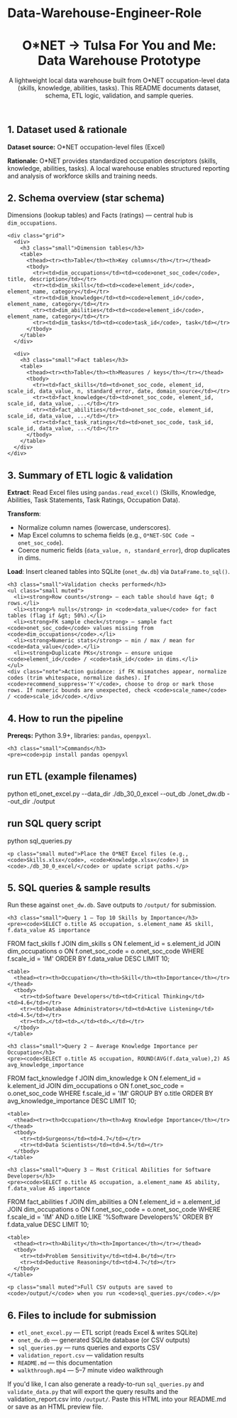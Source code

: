 # Data-Warehouse-Engineer-Role
<!doctype html>
<html lang="en">
<head>
<meta charset="utf-8" />
<meta name="viewport" content="width=device-width,initial-scale=1" />
<title>O*NET ETL Data Warehouse — README</title>

</head>
<body>
<div class="container">
  <header>
    <h1>O*NET → Tulsa For You and Me: Data Warehouse Prototype</h1>
    <p class="lead">A lightweight local data warehouse built from O*NET occupation-level data (skills, knowledge, abilities, tasks). This README documents dataset, schema, ETL logic, validation, and sample queries.</p>
  </header>

  <section class="card">
    <h2>1. Dataset used &amp; rationale</h2>
    <p><strong>Dataset source:</strong> O*NET occupation-level files (Excel)</p>
    <p><strong>Rationale:</strong> O*NET provides standardized occupation descriptors (skills, knowledge, abilities, tasks). A local warehouse enables structured reporting and analysis of workforce skills and training needs.</p>
  </section>

  <section class="card">
    <h2>2. Schema overview (star schema)</h2>
    <p class="small muted">Dimensions (lookup tables) and Facts (ratings) — central hub is <code>dim_occupations</code>.</p>

    <div class="grid">
      <div>
        <h3 class="small">Dimension tables</h3>
        <table>
          <thead><tr><th>Table</th><th>Key columns</th></tr></thead>
          <tbody>
            <tr><td>dim_occupations</td><td><code>onet_soc_code</code>, title, description</td></tr>
            <tr><td>dim_skills</td><td><code>element_id</code>, element_name, category</td></tr>
            <tr><td>dim_knowledge</td><td><code>element_id</code>, element_name, category</td></tr>
            <tr><td>dim_abilities</td><td><code>element_id</code>, element_name, category</td></tr>
            <tr><td>dim_tasks</td><td><code>task_id</code>, task</td></tr>
          </tbody>
        </table>
      </div>

      <div>
        <h3 class="small">Fact tables</h3>
        <table>
          <thead><tr><th>Table</th><th>Measures / keys</th></tr></thead>
          <tbody>
            <tr><td>fact_skills</td><td>onet_soc_code, element_id, scale_id, data_value, n, standard_error, date, domain_source</td></tr>
            <tr><td>fact_knowledge</td><td>onet_soc_code, element_id, scale_id, data_value, ...</td></tr>
            <tr><td>fact_abilities</td><td>onet_soc_code, element_id, scale_id, data_value, ...</td></tr>
            <tr><td>fact_task_ratings</td><td>onet_soc_code, task_id, scale_id, data_value, ...</td></tr>
          </tbody>
        </table>
      </div>
    </div>
  </section>

  <section class="card">
    <h2>3. Summary of ETL logic &amp; validation</h2>
    <p><strong>Extract</strong>: Read Excel files using <code>pandas.read_excel()</code> (Skills, Knowledge, Abilities, Task Statements, Task Ratings, Occupation Data).</p>
    <p><strong>Transform</strong>:</p>
    <ul class="small muted">
      <li>Normalize column names (lowercase, underscores).</li>
      <li>Map Excel columns to schema fields (e.g., <code>O*NET-SOC Code → onet_soc_code</code>).</li>
      <li>Coerce numeric fields (<code>data_value, n, standard_error</code>), drop duplicates in dims.</li>
    </ul>
    <p><strong>Load</strong>: Insert cleaned tables into SQLite (<code>onet_dw.db</code>) via <code>DataFrame.to_sql()</code>.</p>

    <h3 class="small">Validation checks performed</h3>
    <ul class="small muted">
      <li><strong>Row counts</strong> — each table should have &gt; 0 rows.</li>
      <li><strong>% nulls</strong> in <code>data_value</code> for fact tables (flag if &gt; 50%).</li>
      <li><strong>FK sample check</strong> — sample fact <code>onet_soc_code</code> values missing from <code>dim_occupations</code>.</li>
      <li><strong>Numeric stats</strong> — min / max / mean for <code>data_value</code>.</li>
      <li><strong>Duplicate PKs</strong> — ensure unique <code>element_id</code> / <code>task_id</code> in dims.</li>
    </ul>
    <div class="note">Action guidance: if FK mismatches appear, normalize codes (trim whitespace, normalize dashes). If <code>recommend_suppress='Y'</code>, choose to drop or mark those rows. If numeric bounds are unexpected, check <code>scale_name</code> / <code>scale_id</code>.</div>
  </section>

  <section class="card">
    <h2>4. How to run the pipeline</h2>
    <p class="small muted"><strong>Prereqs:</strong> Python 3.9+, libraries: <code>pandas</code>, <code>openpyxl</code>.</p>

    <h3 class="small">Commands</h3>
    <pre><code>pip install pandas openpyxl
# run ETL (example filenames)
python etl_onet_excel.py --data_dir ./db_30_0_excel --out_db ./onet_dw.db --out_dir ./output
# run SQL query script
python sql_queries.py
</code></pre>

    <p class="small muted">Place the O*NET Excel files (e.g., <code>Skills.xlsx</code>, <code>Knowledge.xlsx</code>) in <code>./db_30_0_excel/</code> or update script paths.</p>
  </section>

  <section class="card">
    <h2>5. SQL queries &amp; sample results</h2>
    <p class="small muted">Run these against <code>onet_dw.db</code>. Save outputs to <code>/output/</code> for submission.</p>

    <h3 class="small">Query 1 — Top 10 Skills by Importance</h3>
    <pre><code>SELECT o.title AS occupation, s.element_name AS skill, f.data_value AS importance
FROM fact_skills f
JOIN dim_skills s ON f.element_id = s.element_id
JOIN dim_occupations o ON f.onet_soc_code = o.onet_soc_code
WHERE f.scale_id = 'IM'
ORDER BY f.data_value DESC
LIMIT 10;
</code></pre>

    <table>
      <thead><tr><th>Occupation</th><th>Skill</th><th>Importance</th></tr></thead>
      <tbody>
        <tr><td>Software Developers</td><td>Critical Thinking</td><td>4.6</td></tr>
        <tr><td>Database Administrators</td><td>Active Listening</td><td>4.5</td></tr>
        <tr><td>…</td><td>…</td><td>…</td></tr>
      </tbody>
    </table>

    <h3 class="small">Query 2 — Average Knowledge Importance per Occupation</h3>
    <pre><code>SELECT o.title AS occupation, ROUND(AVG(f.data_value),2) AS avg_knowledge_importance
FROM fact_knowledge f
JOIN dim_knowledge k ON f.element_id = k.element_id
JOIN dim_occupations o ON f.onet_soc_code = o.onet_soc_code
WHERE f.scale_id = 'IM'
GROUP BY o.title
ORDER BY avg_knowledge_importance DESC
LIMIT 10;
</code></pre>

    <table>
      <thead><tr><th>Occupation</th><th>Avg Knowledge Importance</th></tr></thead>
      <tbody>
        <tr><td>Surgeons</td><td>4.7</td></tr>
        <tr><td>Data Scientists</td><td>4.5</td></tr>
      </tbody>
    </table>

    <h3 class="small">Query 3 — Most Critical Abilities for Software Developers</h3>
    <pre><code>SELECT o.title AS occupation, a.element_name AS ability, f.data_value AS importance
FROM fact_abilities f
JOIN dim_abilities a ON f.element_id = a.element_id
JOIN dim_occupations o ON f.onet_soc_code = o.onet_soc_code
WHERE f.scale_id = 'IM' AND o.title LIKE '%Software Developers%'
ORDER BY f.data_value DESC
LIMIT 10;
</code></pre>

    <table>
      <thead><tr><th>Ability</th><th>Importance</th></tr></thead>
      <tbody>
        <tr><td>Problem Sensitivity</td><td>4.8</td></tr>
        <tr><td>Deductive Reasoning</td><td>4.7</td></tr>
      </tbody>
    </table>

    <p class="small muted">Full CSV outputs are saved to <code>/output/</code> when you run <code>sql_queries.py</code>.</p>
  </section>

  <section class="card">
    <h2>6. Files to include for submission</h2>
    <ul class="small muted">
      <li><code>etl_onet_excel.py</code> — ETL script (reads Excel &amp; writes SQLite)</li>
      <li><code>onet_dw.db</code> — generated SQLite database (or CSV outputs)</li>
      <li><code>sql_queries.py</code> — runs queries and exports CSV</li>
      <li><code>validation_report.csv</code> — validation results</li>
      <li><code>README.md</code> — this documentation</li>
      <li><code>walkthrough.mp4</code> — 5–7 minute video walkthrough</li>
    </ul>
  </section>

  <footer>
    <div class="small muted">If you'd like, I can also generate a ready-to-run <code>sql_queries.py</code> and <code>validate_data.py</code> that will export the query results and the validation_report.csv into <code>/output/</code>. Paste this HTML into your README.md or save as an HTML preview file.</div>
  </footer>
</div>
</body>
</html>
